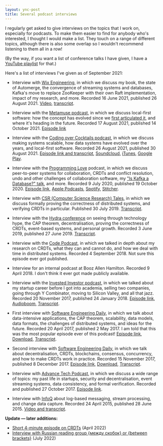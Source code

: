 ```yaml
---
layout: ync-post
title: Several podcast interviews
---
```


<!--
Also got asked to go on https://podcast.sustainoss.org/
and https://www.dataengineeringpodcast.com/
-->

I regularly get asked to give interviews on the topics that I work on, especially for podcasts.
To make them easier to find for anybody who's interested, I thought I would make a list.
They touch on a range of different topics, although there is also some overlap so I wouldn't
recommend listening to them all in a row!

(By the way, if you want a list of conference talks I have given, I have a
[YouTube playlist](https://www.youtube.com/playlist?list=PLeKd45zvjcDHJxge6VtYUAbYnvd_VNQCx) for that.)

Here's a list of interviews I've given as of September 2021:

* Interview with [Wix Engineering](https://www.wix.engineering/), in which we discuss my book, the
  state of Automerge, the convergence of streaming systems and databases, Kafka's move to replace
  ZooKeeper with their own Raft implementation, impact of my research, and more.
  Recorded 16 June 2021, published 26 August 2021.
  [Video](https://www.youtube.com/watch?v=jtK7LOcP76s),
  [transcript](https://www.wix.engineering/post/wix-engineering-tech-interviews-martin-kleppmann-natan-silnitsky).

* Interview with the [Metamuse podcast](https://museapp.com/podcast/), in which we discuss local-first
  software: how the concept has evolved since we [first articulated it](https://www.inkandswitch.com/local-first.html),
  and where it's heading in the future.
  Recorded 17 August 2021, published 14 October 2021.
  [Episode link](https://museapp.com/podcast/41-local-first-software/)

* Interview with the [Coding over Cocktails podcast](https://www.torocloud.com/podcast), in which we
  discuss making systems scalable, how data systems have evolved over the years, and local-first
  software. Recorded 26 August 2021, published 30 August 2021.
  [Episode link and transcript](https://www.torocloud.com/podcast/designing-data-intensive-applications-martin-kleppmann),
  [Soundcloud](https://soundcloud.com/codingovercocktails/designing-data-intensive-applications-with-martin-kleppman),
  [iTunes](https://podcasts.apple.com/ph/podcast/designing-data-intensive-applications-with-martin/id1531450276?i=1000533284011),
  [Google Play](https://podcasts.google.com/feed/aHR0cHM6Ly9mZWVkcy5zb3VuZGNsb3VkLmNvbS91c2Vycy9zb3VuZGNsb3VkOnVzZXJzOjg3MjM0NTQxNi9zb3VuZHMucnNz/episode/dGFnOnNvdW5kY2xvdWQsMjAxMDp0cmFja3MvMTExMzg4MDIxNg?sa=X&ved=0CAUQkfYCahcKEwjo-NOKhdjyAhUAAAAAHQAAAAAQAQ).

* Interview with the [Programming Love](https://programming.love/) podcast, in which we discuss
  peer-to-peer systems for collaboration, CRDTs and conflict resolution, undo and other challenges
  of collaboration software, my ["Is Kafka a Database?" talk](/2018/10/17/kafka-summit.html), and more.
  Recorded 9 July 2020, published 19 October 2020.
  [Episode link](https://programming.love/programming-love-with-martin-kleppmann/),
  [Apple Podcasts](https://podcasts.apple.com/us/podcast/programming-love-with-martin-kleppmann/id1518407590?i=1000495317576),
  [Spotify](https://open.spotify.com/episode/7oc4i8h0LaFUx5l8ghJOOD),
  [Stitcher](https://www.stitcher.com/show/programming-love/episode/programming-love-with-martin-kleppmann-78699629).

* Interview with [CSR (Computer Science Research) Tales](https://medium.com/csr-tales), in which we
  discuss formally proving the correctness of distributed systems, and verifying CRDTs in particular.
  Published 30 July 2019.
  [Transcript](https://medium.com/csr-tales/csrtale-13-formal-verification-of-strong-eventual-consistency-1cc0af942e64).

* Interview with the [Hydra conference](https://hydraconf.com/) on seeing through technology hype,
  the CAP theorem, decentralisation, proving the correctness of CRDTs, event-based systems, and
  personal growth. Recorded 3 June 2019, published 27 June 2019.
  [Transcript](https://medium.com/@hydraconference/the-big-interview-with-martin-kleppmann-figuring-out-the-future-of-distributed-data-systems-28a680d99ae6).

* Interview with the [Code Podcast](https://codepodcast.com/), in which we talked in depth about
  my research on CRDTs, what they can and cannot do, and how we deal with time in distributed systems.
  Recorded 4 September 2018. Not sure this episode ever got published.

* Interview for an internal podcast at Booz Allen Hamilton. Recorded 9 April 2018. I don't think it
  ever got made publicly available.

* Interview with the [Invested Investor podcast](https://www.investedinvestor.com/index), in which
  we talked about my startup career before I got into academia, selling two companies, going
  through Y Combinator, moving to Silicon Valley, and all that jazz.
  Recorded 20 November 2017, published 24 January 2018.
  [Episode link](https://www.investedinvestor.com/articles/2018/1/23/martin-kleppmann),
  [Audioboom](https://audioboom.com/posts/6621031-martin-kleppmann-to-silicon-valley-and-back-again-with-two-exits-along-the-way),
  [Transcript](https://www.investedinvestor.com/martin-kleppmann-transcription).

* First interview with [Software Engineering Daily](https://softwareengineeringdaily.com/), in which
  we talk about data-intensive applications, the CAP theorem, scalability, data models, data formats,
  the challenges of distributed systems, and ideas for the future.
  Recorded 20 April 2017, published 2 May 2017.
  I am told that this was the most popular episode ever of this podcast!
  [Episode link](https://softwareengineeringdaily.com/2017/05/02/data-intensive-applications-with-martin-kleppmann/),
  [Download](http://traffic.libsyn.com/sedaily/dataintensive_edited_fixed.mp3),
  [Transcript](http://softwareengineeringdaily.com/wp-content/uploads/2017/05/SEDT15-Data-Intensive-Apps.pdf).

* Second interview with [Software Engineering Daily](https://softwareengineeringdaily.com/), in which
  we talk about decentralisation, CRDTs, blockchains, consensus, concurrency, and how to make CRDTs
  work in practice. Recorded 15 November 2017, published 8 December 2017.
  [Episode link](https://softwareengineeringdaily.com/2017/12/08/decentralized-objects-with-martin-kleppman/),
  [Download](http://traffic.libsyn.com/sedaily/CRDTs_Decentralized_Files.mp3),
  [Transcript](https://softwareengineeringdaily.com/wp-content/uploads/2017/12/SED477-CRDTs-Decentralized-Files.pdf).

* Interview with [Advance Tech Podcast](https://advancetechmedia.org/), in which we discuss a wide
  range of topics: my past life in startups, security and decentralisation, event streaming systems,
  data consistency, and formal verification.
  Recorded and published 27 October 2017.
  [Episode link](https://advancetechmedia.org/episode-008-martin-kleppmann/).

* Interview with [InfoQ](https://www.infoq.com/) about log-based messaging, stream processing, and
  change data capture. Recorded 24 April 2015, published 28 June 2015.
  [Video and transcript](https://www.infoq.com/interviews/kleppmann-data-infrastructure-logs-crdt/).

**Update — later additions:**

* [Short 4-minute episode on CRDTs](https://nurkiewicz.com/70) (April 2022)
* [Interview with Russian reading group {между скобок} or {between brackets}](https://www.youtube.com/watch?v=sMRpv0fBJLU) (July 2022)
